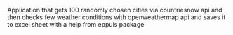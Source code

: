 Application that gets 100 randomly chosen cities via countriesnow api and then checks few weather conditions with openweathermap api and saves it to excel sheet with a help from eppuls package
